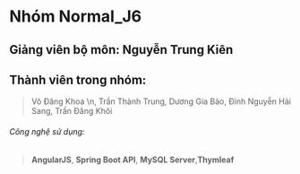 # Nhóm Normal_J6 
## Giảng viên bộ môn: Nguyễn Trung Kiên
## Thành viên trong nhóm:
> Võ Đăng Khoa \n,
> Trần Thành Trung,
> Dương Gia Bảo,
> Đinh Nguyễn Hải Sang,
> Trần Đăng Khôi
###### Công nghệ sử dụng:
>**AngularJS**, **Spring Boot API**, **MySQL Server**,**Thymleaf**





